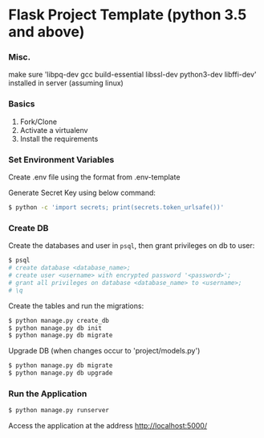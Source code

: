 # Flask Project Template (python 3.5 and above)

### Misc.
make sure 'libpq-dev gcc build-essential libssl-dev python3-dev libffi-dev' installed in server (assuming linux)

### Basics

1. Fork/Clone
2. Activate a virtualenv
3. Install the requirements

### Set Environment Variables

Create .env file using the format from .env-template

Generate Secret Key using below command:

```sh
$ python -c 'import secrets; print(secrets.token_urlsafe())'
```

### Create DB

Create the databases and user in `psql`, then grant privileges on db to user:

```sh
$ psql
# create database <database_name>;
# create user <username> with encrypted password '<password>';
# grant all privileges on database <database_name> to <username>;
# \q
```

Create the tables and run the migrations:

```sh
$ python manage.py create_db
$ python manage.py db init
$ python manage.py db migrate
```

Upgrade DB (when changes occur to 'project/models.py')

```sh
$ python manage.py db migrate
$ python manage.py db upgrade
```

### Run the Application

```sh
$ python manage.py runserver
```

Access the application at the address [http://localhost:5000/](http://localhost:5000/)
